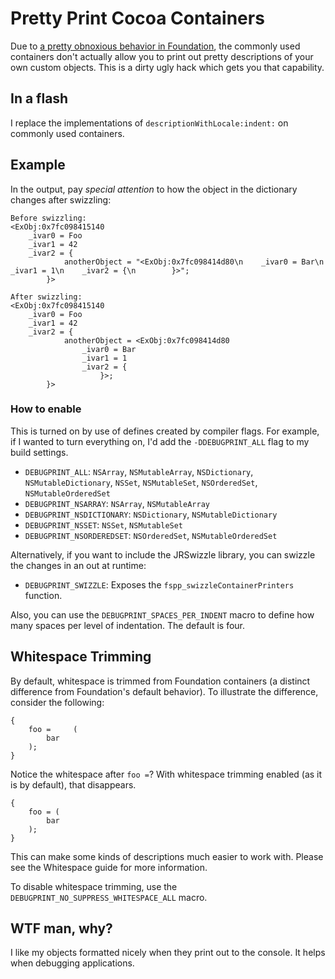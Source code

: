 # Pretty Print Cocoa Containers

Due to [a pretty obnoxious behavior in Foundation](http://openradar.appspot.com/10765424),
the commonly used containers don't actually allow you to print
out pretty descriptions of your own custom objects. This is a
dirty ugly hack which gets you that capability.


## In a flash

I replace the implementations of `descriptionWithLocale:indent:`
on commonly used containers.


## Example

In the output, pay *special attention* to how the object in the
dictionary changes after swizzling:

    Before swizzling:
    <ExObj:0x7fc098415140
        _ivar0 = Foo
        _ivar1 = 42
        _ivar2 = {
                anotherObject = "<ExObj:0x7fc098414d80\n    _ivar0 = Bar\n    _ivar1 = 1\n    _ivar2 = {\n        }>";
            }>

    After swizzling:
    <ExObj:0x7fc098415140
        _ivar0 = Foo
        _ivar1 = 42
        _ivar2 = {
                anotherObject = <ExObj:0x7fc098414d80
                    _ivar0 = Bar
                    _ivar1 = 1
                    _ivar2 = {
                        }>;
            }>    

### How to enable

This is turned on by use of defines created by compiler flags. For
example, if I wanted to turn everything on, I'd add the
`-DDEBUGPRINT_ALL` flag to my build settings.

* `DEBUGPRINT_ALL`: `NSArray`, `NSMutableArray`, `NSDictionary`,
  `NSMutableDictionary`, `NSSet`, `NSMutableSet`, `NSOrderedSet`,
  `NSMutableOrderedSet`
* `DEBUGPRINT_NSARRAY`: `NSArray`, `NSMutableArray`
* `DEBUGPRINT_NSDICTIONARY`: `NSDictionary`, `NSMutableDictionary`
* `DEBUGPRINT_NSSET`: `NSSet`, `NSMutableSet`
* `DEBUGPRINT_NSORDEREDSET`: `NSOrderedSet`, `NSMutableOrderedSet`

Alternatively, if you want to include the JRSwizzle library, you can
swizzle the changes in an out at runtime:

* `DEBUGPRINT_SWIZZLE`: Exposes the `fspp_swizzleContainerPrinters`
  function.

Also, you can use the `DEBUGPRINT_SPACES_PER_INDENT` macro to define how
many spaces per level of indentation. The default is four.


## Whitespace Trimming

By default, whitespace is trimmed from Foundation containers (a distinct
difference from Foundation's default behavior). To illustrate the
difference, consider the following:

    {
        foo =     (
            bar
        );
    }

Notice the whitespace after `foo =`? With whitespace trimming
enabled (as it is by default), that disappears.

    {
        foo = (
            bar
        );
    }

This can make some kinds of descriptions much easier to work with.
Please see the Whitespace guide for more information.

To disable whitespace trimming, use the `DEBUGPRINT_NO_SUPPRESS_WHITESPACE_ALL` macro.


## WTF man, why?

I like my objects formatted nicely when they print out to the
console. It helps when debugging applications.
